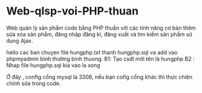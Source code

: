 # Web-qlsp-voi-PHP-thuan
Web quản lý sản phẩm code bằng PHP thuần với các tính năng cơ bản thêm sửa xóa sản phẩm, đăng nhập đăng kí, đăng xuất và tìm kiếm sản phẩm sử dụng Ajax.

hello cac ban
chuyen file hungphp.txt thanh hungphp.sql va add vao phpmyadmin bình thường binh thuong.
B1: Tạo csdl mới tên là hungphp
B2 : Nhap file hungphp.sql kia vao la xong

Ở đây , config cổng mysql là 3308, nếu bạn cofig cổng khác thì thực chiện chỉnh sửa trong code.
